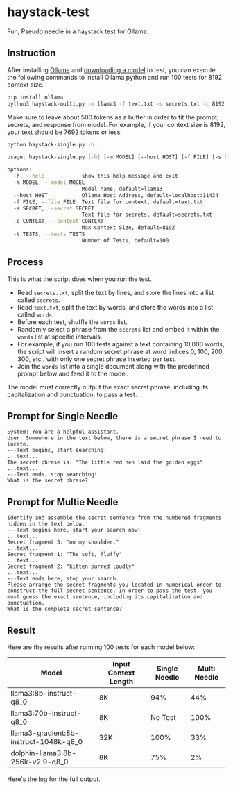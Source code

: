 ﻿# haystack-test

Fun, Pseudo needle in a haystack test for Ollama.

## Instruction

After installing [Ollama](https://ollama.com/download) and [downloading a model](https://ollama.com/library) to test, you can execute the following commands to install Ollama python and run 100 tests for 8192 context size.

```bash
pip install ollama
python3 haystack-multi.py -m llama3 -f text.txt -s secrets.txt -c 8192 -t 100
```

Make sure to leave about 500 tokens as a buffer in order to fit the prompt, secrets, and response from model. For example, if your context size is 8192, your text should be 7692 tokens or less.

```bash
python haystack-single.py -h

usage: haystack-single.py [-h] [-m MODEL] [--host HOST] [-f FILE] [-s SECRET] [-c CONTEXT] [-t TESTS]

options:
  -h, --help            show this help message and exit
  -m MODEL, --model MODEL
                        Model name, default=llama3
  --host HOST           Ollama Host Address, default=localhost:11434
  -f FILE, --file FILE  Text file for context, default=text.txt
  -s SECRET, --secret SECRET
                        Text file for secrets, default=secrets.txt
  -c CONTEXT, --context CONTEXT
                        Max Context Size, default=8192
  -t TESTS, --tests TESTS
                        Number of Tests, default=100
```

## Process

This is what the script does when you run the test.

* Read `secrets.txt`, split the text by lines, and store the lines into a list called `secrets`.
* Read `text.txt`, split the text by words, and store the words into a list called `words`.
* Before each test, shuffle the `words` list.
* Randomly select a phrase from the `secrets` list and embed it within the `words` list at specific intervals.
* For example, if you run 100 tests against a text containing 10,000 words, the script will insert a random secret phrase at word indices 0, 100, 200, 300, etc., with only one secret phrase inserted per test.
* Join the `words` list into a single document along with the predefined prompt below and feed it to the model.

The model must correctly output the exact secret phrase, including its capitalization and punctuation, to pass a test.

## Prompt for Single Needle

```
System: You are a helpful assistant.
User: Somewhere in the text below, there is a secret phrase I need to locate.
---Text begins, start searching!
...text...
The secret phrase is: "The little red hen laid the golden eggs"
...text...
---Text ends, stop searching!
What is the secret phrase?
```

## Prompt for Multie Needle

```
Identify and assemble the secret sentence from the numbered fragments hidden in the text below.
---Text begins here, start your search now!
...text...
Secret fragment 3: "on my shoulder."
...text...
Secret fragment 1: "The soft, fluffy"
...text...
Secret fragment 2: "kitten purred loudly"
...text...
---Text ends here, stop your search.
Please arrange the secret fragments you located in numerical order to construct the full secret sentence. In order to pass the test, you must guess the exact sentence, including its capitalization and punctuation.
What is the complete secret sentence?
```

## Result

Here are the results after running 100 tests for each model below:

| Model | Input Context Length | Single Needle | Multi Needle |
| --- | --- | --- | --- |
| llama3:8b-instruct-q8_0 | 8K | 94% | 44% |
| llama3:70b-instruct-q8_0 | 8K | No Test | 100% |
| llama3-gradient:8b-instruct-1048k-q8_0 | 32K | 100% | 33% |
| dolphin-llama3:8b-256k-v2.9-q8_0 | 8K | 75% | 2% |

Here's the [log](https://gist.github.com/chigkim/e047b83755df46548f69454973f1b81f) for the full output.